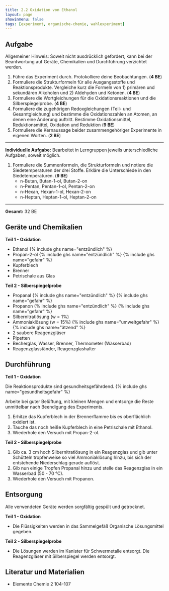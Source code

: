 ```yaml
---
title: 2.2 Oxidation von Ethanol
layout: page
showinmenu: false
tags: [experiment, organische-chemie, wahlexperiment]
---
```


## Aufgabe

Allgemeiner Hinweis: Soweit nicht ausdrücklich gefordert, kann bei der Beantwortung auf Geräte, Chemikalien und Durchführung verzichtet werden.

1. Führe das Experiment durch. Protokolliere deine Beobachtungen. (**4 BE**)
2. Formuliere die Strukturformeln für alle Ausgangsstoffe und Reaktionsprodukte. Vergleiche kurz die Formeln von 1) primären und sekundären Alkoholen und 2) Aldehyden und Ketonen. (**4 BE**)
3. Formuliere die Wortgleichungen für die Oxidationsreaktionen und die Silberspiegelprobe. (**4 BE**)
4. Formuliere die zugehörigen Redoxgleichungen (Teil- und Gesamtgleichung) und bestimme die Oxidationszahlen an Atomen, an denen eine Änderung auftritt. Bestimme Oxidationsmittel, Reduktionsmittel, Oxidation und Reduktion (**9 BE**)
5. Formuliere die Kernaussage beider zusammengehöriger Experimente in eigenen Worten. (**2 BE**)

---

**Individuelle Aufgabe:** Bearbeitet in Lerngruppen jeweils unterschiedliche Aufgaben, soweit möglich.

1. Formuliere die Summenformeln, die Strukturformeln und notiere die Siedetemperaturen der drei Stoffe. Erkläre die Unterschiede in den Siedetemperaturen. (**9 BE**)
	* n-Butan, Butan-1-ol, Butan-2-on
	* n-Pentan, Pentan-1-ol, Pentan-2-on
	* n-Hexan, Hexan-1-ol, Hexan-2-on
	* n-Heptan, Heptan-1-ol, Heptan-2-on

---

**Gesamt:** 32 BE

## Geräte und Chemikalien

**Teil 1 - Oxidation**

* Ethanol {% include ghs name="entzündlich" %}
* Propan-2-ol {% include ghs name="entzündlich" %} {% include ghs name="gefahr" %}
* Kupferblech
* Brenner
* Petrischale aus Glas

**Teil 2 - Silberspiegelprobe**

* Propanal {% include ghs name="entzündlich" %} {% include ghs name="gefahr" %}
* Propanon {% include ghs name="entzündlich" %} {% include ghs name="gefahr" %}
* Silbernitratlösung (w = 1%)
* Ammoniaklösung (w = 15%) {% include ghs name="umweltgefahr" %} {% include ghs name="ätzend" %}
* 2 saubere Reagenzgläser
* Pipetten
* Becherglas, Wasser, Brenner, Thermometer (Wasserbad)
* Reagenzglasständer, Reagenzglashalter

## Durchführung

**Teil 1 - Oxidation**

Die Reaktionsprodukte sind gesundheitsgefährdend. {% include ghs name="gesundheitsgefahr" %}

Arbeite bei guter Belüftung, mit kleinen Mengen und entsorge die Reste unmittelbar nach Beendigung des Experiments.

1. Erhitze das Kupferblech in der Brennerflamme bis es oberflächlich oxidiert ist.
2. Tauche das noch heiße Kupferblech in eine Petrischale mit Ethanol.
3. Wiederhole den Versuch mit Propan-2-ol.

**Teil 2 - Silberspiegelprobe**

1. Gib ca. 3 cm hoch Silbernitratlösung in ein Reagenzglas und gib unter Schütteln tropfenweise so viel Ammoniaklösung hinzu, bis sich der entstehende Niederschlag gerade auflöst.
2. Gib nun einige Tropfen Propanal hinzu und stelle das Reagenzglas in ein Wasserbad (50 - 70 °C).
3. Wiederhole den Versuch mit Propanon.

## Entsorgung

Alle verwendeten Geräte werden sorgfältig gespült und getrocknet.

**Teil 1 - Oxidation**

* Die Flüssigkeiten werden in das Sammelgefäß Organische Lösungsmittel gegeben.

**Teil 2 - Silberspiegelprobe**

* Die Lösungen werden im Kanister für Schwermetalle entsorgt. Die Reagenzgläser mit Silberspiegel werden entsorgt.

## Literatur und Materialien

* Elemente Chemie 2 104-107
